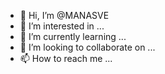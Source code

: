 - 👋 Hi, I’m @MANASVE
- 👀 I’m interested in ...
- 🌱 I’m currently learning ...
- 💞️ I’m looking to collaborate on ...
- 📫 How to reach me ...

<!---
MANASVE/MANASVE is a ✨ special ✨ repository because its `README.md` (this file) appears on your GitHub profile.
You can click the Preview link to take a look at your changes.
--->

